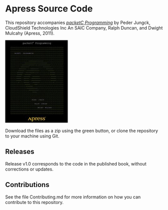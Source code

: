 # Apress Source Code

This repository accompanies [*packetC Programming*](http://www.apress.com/9781430241584) by Peder  Jungck, CloudShield Technologies Inc An SAIC Company, Ralph Duncan, and Dwight Mulcahy (Apress, 2011).

![Cover image](9781430241584.jpg)

Download the files as a zip using the green button, or clone the repository to your machine using Git.

## Releases

Release v1.0 corresponds to the code in the published book, without corrections or updates.

## Contributions

See the file Contributing.md for more information on how you can contribute to this repository.
